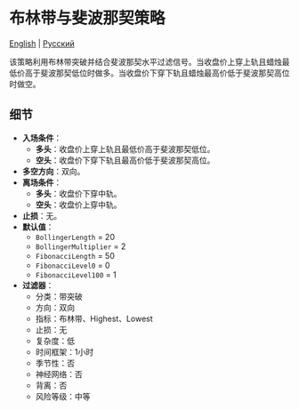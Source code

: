 # 布林带与斐波那契策略
[English](README.md) | [Русский](README_ru.md)

该策略利用布林带突破并结合斐波那契水平过滤信号。当收盘价上穿上轨且蜡烛最低价高于斐波那契低位时做多。当收盘价下穿下轨且蜡烛最高价低于斐波那契高位时做空。

## 细节

- **入场条件**：
  - **多头**：收盘价上穿上轨且最低价高于斐波那契低位。
  - **空头**：收盘价下穿下轨且最高价低于斐波那契高位。
- **多空方向**：双向。
- **离场条件**：
  - **多头**：收盘价下穿中轨。
  - **空头**：收盘价上穿中轨。
- **止损**：无。
- **默认值**：
  - `BollingerLength` = 20
  - `BollingerMultiplier` = 2
  - `FibonacciLength` = 50
  - `FibonacciLevel0` = 0
  - `FibonacciLevel100` = 1
- **过滤器**：
  - 分类：带突破
  - 方向：双向
  - 指标：布林带、Highest、Lowest
  - 止损：无
  - 复杂度：低
  - 时间框架：1小时
  - 季节性：否
  - 神经网络：否
  - 背离：否
  - 风险等级：中等
